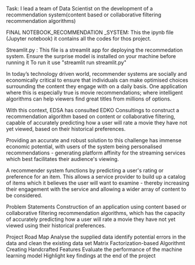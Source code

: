 Task: I lead a team of Data Scientist on the development of a recommendation system(content based or collaborative filtering recommendation algorithms)

FINAL NOTEBOOK_RECOMMENDATION _SYSTEM: This the ipynb file (Jupyter notebook) it contains all the codes for thos project.

Streamlit.py : This file is a streamlit app for deploying the recommedation system.
                Ensure the surprise model is installed on your machine before running it 
                To run it use "streamlit run streamlit.py"




In today’s technology driven world, recommender systems are socially and economically critical to ensure that individuals can make optimised choices surrounding the content they engage with on a daily basis. One application where this is especially true is movie recommendations; where intelligent algorithms can help viewers find great titles from millions of options.

With this context, EDSA has consulted EDKO Consultings to construct a recommendation algorithm based on content or collaborative filtering, capable of accurately predicting how a user will rate a movie they have not yet viewed, based on their historical preferences.

Providing an accurate and robust solution to this challenge has immense economic potential, with users of the system being personalised recommendations - generating platform affinity for the streaming services which best facilitates their audience's viewing.

A recommender system functions by predicting a user's rating or preference for an item. This allows a service provider to build up a catalog of items which it believes the user will want to examine - thereby increasing their engagement with the service and allowing a wider array of content to be considered.

Problem Statements
Construction of an application using content based or collaborative filtering recommendation algorithms, which has the capacity of accurately predicting how a user will rate a movie they have not yet viewed using their historical preferences.

Project Road Map
Analyse the supplied data
identify potential errors in the data and clean the existing data set
Matrix Factorization-based Algorithmt
Creating Handcrafted Features
Evaluate the performance of the machine learning model
Highlight key findings at the end of the project
